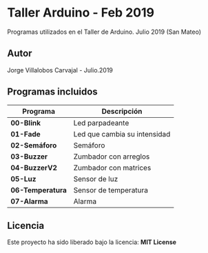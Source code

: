 # Taller Arduino - Feb 2019
Programas utilizados en el Taller de Arduino. Julio 2019 (San Mateo)

## Autor
Jorge Villalobos Carvajal - Julio.2019

## Programas incluidos

Programa | Descripción
------ | -----------
**00-Blink** | Led parpadeante
**01-Fade** | Led que cambia su intensidad
**02-Semáforo** | Semáforo
**03-Buzzer** | Zumbador con arreglos
**04-BuzzerV2** |  Zumbador con matrices
**05-Luz** | Sensor de luz
**06-Temperatura** | Sensor de temperatura
**07-Alarma** |  Alarma

## Licencia
Este proyecto ha sido liberado bajo la licencia: **MIT License**

